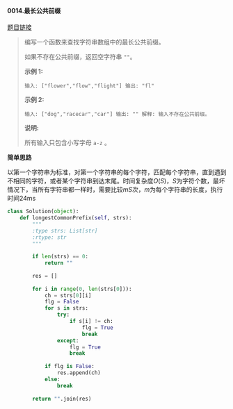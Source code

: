 #### 0014.最长公共前缀

[题目链接](https://leetcode-cn.com/problems/longest-common-prefix/)

> 编写一个函数来查找字符串数组中的最长公共前缀。
>
> 如果不存在公共前缀，返回空字符串 `""`。
>
> **示例 1:**
>
> `
> 输入: ["flower","flow","flight"]
> 输出: "fl"
> `
>
> **示例 2:**
>
> `
> 输入: ["dog","racecar","car"]
> 输出: ""
> 解释: 输入不存在公共前缀。
> `
>
> **说明:**
>
> 所有输入只包含小写字母 `a-z` 。

**简单思路**

以第一个字符串为标准，对第一个字符串的每个字符，匹配每个字符串，直到遇到不相同的字符，或者某个字符串到达末尾。时间复杂度$O(S)$，$S$为字符个数，最坏情况下，当所有字符串都一样时，需要比较$mS$次，$m$为每个字符串的长度，执行时间24ms

```python
class Solution(object):
    def longestCommonPrefix(self, strs):
        """
        :type strs: List[str]
        :rtype: str
        """
        
        if len(strs) == 0:
            return ""
        
        res = []
        
        for i in range(0, len(strs[0])):
            ch = strs[0][i]
            flg = False
            for s in strs:
                try:
                    if s[i] != ch:
                        flg = True
                        break
                except:
                    flg = True
                    break
            
            if flg is False:
                res.append(ch)
            else:
                break
        
        return "".join(res)
```



